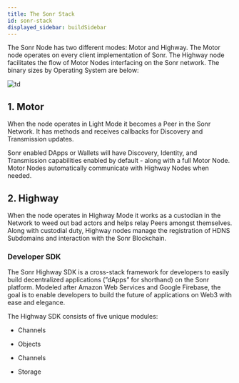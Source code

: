 ```yaml
---
title: The Sonr Stack
id: sonr-stack
displayed_sidebar: buildSidebar
---
```


The Sonr Node has two different modes: Motor and Highway. The Motor node operates on every client implementation of Sonr.  The Highway node facilitates the flow of Motor Nodes interfacing on the Sonr network. The binary sizes by Operating System are below:

![td](https://archbee-image-uploads.s3.amazonaws.com/YigsjtwFFq_eX7dhChoeN/UplhsgArEk5gSYM7YpuQx_bdfc32b-7.png)

## 1. Motor

When the node operates in Light Mode it becomes a Peer in the Sonr Network. It has methods and receives callbacks for Discovery and Transmission updates.

Sonr enabled DApps or Wallets will have Discovery, Identity, and Transmission capabilities enabled by default - along with a full Motor Node. Motor Nodes automatically communicate with Highway Nodes when needed.

## 2. Highway

When the node operates in Highway Mode it works as a custodian in the Network to weed out bad actors and helps relay Peers amongst themselves. Along with custodial duty, Highway nodes manage the registration of HDNS Subdomains and interaction with the Sonr Blockchain.


<!--
[ts]("https://www.figma.com/file/gL4iAj7V42JSAsTxUE6J4G/Highway-SDK-Topology?node-id=0%3A1") -->



### Developer SDK

The Sonr Highway SDK is a cross-stack framework for developers to easily build decentralized applications (”dApps” for shorthand) on the Sonr platform. Modeled after Amazon Web Services and Google Firebase, the goal is to enable developers to build the future of applications on Web3 with ease and elegance.

The Highway SDK consists of five unique modules:

*   Channels

*   Objects

*   Channels

*   Storage
